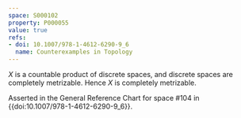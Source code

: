 ```yaml
---
space: S000102
property: P000055
value: true
refs:
- doi: 10.1007/978-1-4612-6290-9_6
  name: Counterexamples in Topology
---
```


$X$ is a countable product of discrete spaces, and discrete spaces are completely metrizable. Hence $X$ is completely metrizable.

Asserted in the General Reference Chart for space #104 in
{{doi:10.1007/978-1-4612-6290-9_6}}.
